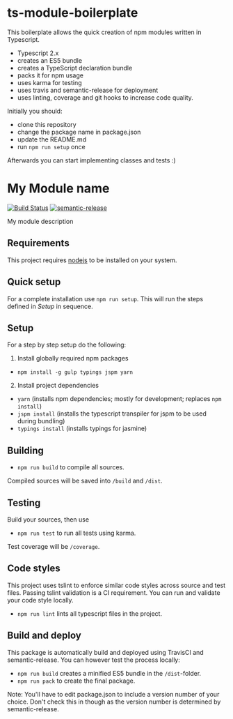 # ts-module-boilerplate

This boilerplate allows the quick creation of npm modules written in Typescript.

- Typescript 2.x
- creates an ES5 bundle
- creates a TypeScript declaration bundle
- packs it for npm usage
- uses karma for testing
- uses travis and semantic-release for deployment
- uses linting, coverage and git hooks to increase code quality.

Initially you should:

- clone this repository
- change the package name in package.json
- update the README.md
- run `npm run setup` once

Afterwards you can start implementing classes and tests :)


# My Module name

[![Build Status](https://travis-ci.org/crazyfactory/ts-http-client.svg)](https://travis-ci.org/crazyfactory/ts-module-boilerplate)
[![semantic-release](https://img.shields.io/badge/%20%20%F0%9F%93%A6%F0%9F%9A%80-semantic--release-e10079.svg)](https://github.com/semantic-release/semantic-release)

My module description

## Requirements

This project requires [nodejs](https://nodejs.org/en/download/) to be installed on your system. 

## Quick setup

For a complete installation use `npm run setup`. This will run the steps defined in *Setup* in sequence.

## Setup

For a step by step setup do the following:

1) Install globally required npm packages
- `npm install -g gulp typings jspm yarn`

2) Install project dependencies
- `yarn` (installs npm dependencies; mostly for development; replaces `npm install`)
- `jspm install` (installs the typescript transpiler for jspm to be used during bundling)
- `typings install` (installs typings for jasmine)

## Building

- `npm run build` to compile all sources.

Compiled sources will be saved into `/build` and `/dist`.

## Testing

Build your sources, then use

- `npm run test` to run all tests using karma.

Test coverage will be `/coverage`.

## Code styles

This project uses tslint to enforce similar code styles across source and test files. Passing tslint validation is a CI requirement. You can run and validate your code style locally.

- `npm run lint` lints all typescript files in the project.

## Build and deploy

This package is automatically build and deployed using TravisCI and semantic-release. You can however test the process locally:

- `npm run build` creates a minified ES5 bundle in the `/dist`-folder.
- `npm run pack` to create the final package.

Note: You'll have to edit package.json to include a version number of your choice. Don't check this in though as the version number is determined by semantic-release.
